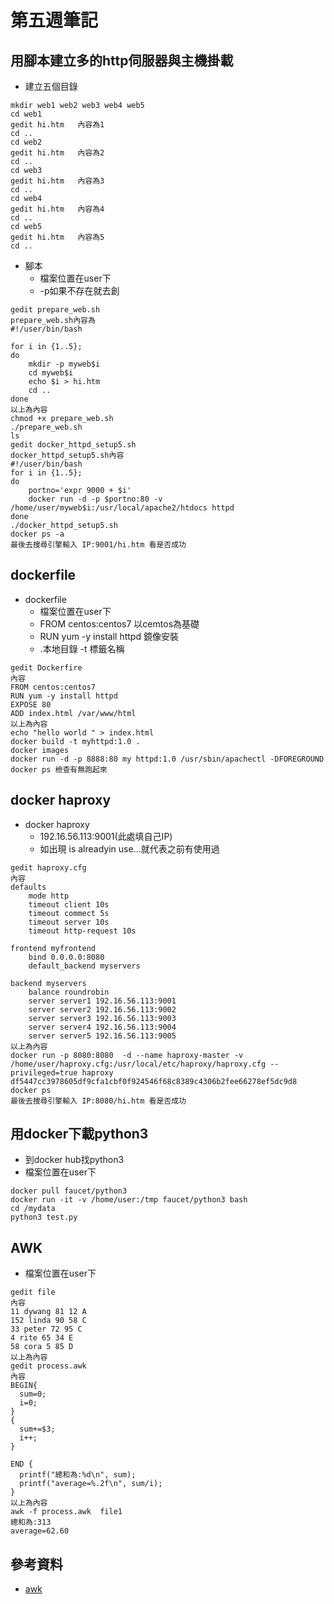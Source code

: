 # 第五週筆記
## 用腳本建立多的http伺服器與主機掛載
* 建立五個目錄
```
mkdir web1 web2 web3 web4 web5
cd web1
gedit hi.htm   內容為1
cd ..
cd web2
gedit hi.htm   內容為2
cd ..
cd web3
gedit hi.htm   內容為3
cd ..
cd web4
gedit hi.htm   內容為4
cd ..
cd web5
gedit hi.htm   內容為5
cd ..
```
* 腳本
    * 檔案位置在user下
    * -p如果不存在就去創 
```
gedit prepare_web.sh
prepare_web.sh內容為
#!/user/bin/bash

for i in {1..5};
do
    mkdir -p myweb$i
    cd myweb$i
    echo $i > hi.htm
    cd ..
done
以上為內容
chmod +x prepare_web.sh
./prepare_web.sh
ls
gedit docker_httpd_setup5.sh
docker_httpd_setup5.sh內容
#!/user/bin/bash
for i in {1..5};
do
    portno='expr 9000 + $i'
    docker run -d -p $portno:80 -v /home/user/myweb$i:/usr/local/apache2/htdocs httpd
done
./docker_httpd_setup5.sh
docker ps -a
最後去搜尋引擎輸入 IP:9001/hi.htm 看是否成功
```
## dockerfile
* dockerfile
    * 檔案位置在user下
    * FROM centos:centos7 以cemtos為基礎
    * RUN yum -y install httpd 鏡像安裝
    * .本地目錄  -t 標籤名稱
```
gedit Dockerfire
內容
FROM centos:centos7
RUN yum -y install httpd
EXPOSE 80
ADD index.html /var/www/html
以上為內容
echo "hello world " > index.html
docker build -t myhttpd:1.0 .
docker images
docker run -d -p 8888:80 my httpd:1.0 /usr/sbin/apachectl -DFOREGROUND
docker ps 檢查有無跑起來
```
## docker haproxy
* docker haproxy
    * 192.16.56.113:9001(此處填自己IP)
    * 如出現 is alreadyin use...就代表之前有使用過
```
gedit haproxy.cfg
內容
defaults
    mode http
    timeout client 10s
    timeout commect 5s
    timeout server 10s
    timeout http-request 10s

frontend myfrontend
    bind 0.0.0.0:8080
    default_backend myservers

backend myservers
    balance roundrobin
    server server1 192.16.56.113:9001
    server server2 192.16.56.113:9002
    server server3 192.16.56.113:9003
    server server4 192.16.56.113:9004
    server server5 192.16.56.113:9005
以上為內容
docker run -p 8080:8080  -d --name haproxy-master -v /home/user/haproxy.cfg:/usr/local/etc/haproxy/haproxy.cfg --privileged=true haproxy
df5447cc3978605df9cfa1cbf0f924546f68c8389c4306b2fee66278ef5dc9d8
docker ps
最後去搜尋引擎輸入 IP:8080/hi.htm 看是否成功
```
## 用docker下載python3
* 到docker hub找python3
* 檔案位置在user下
```
docker pull faucet/python3
docker run -it -v /home/user:/tmp faucet/python3 bash
cd /mydata
python3 test.py
```
## AWK
* 檔案位置在user下
```
gedit file
內容
11 dywang 81 12 A
152 linda 90 58 C
33 peter 72 95 C
4 rite 65 34 E
58 cora 5 85 D
以上為內容
gedit process.awk 
內容
BEGIN{
  sum=0;
  i=0;
}
{
  sum+=$3;
  i++;
}
 
END { 
  printf("總和為:%d\n", sum);
  printf("average=%.2f\n", sum/i);
}
以上為內容
awk -f process.awk  file1
總和為:313
average=62.60
```
## 參考資料
* [awk](https://noootown.com/awk-useful-usage/)